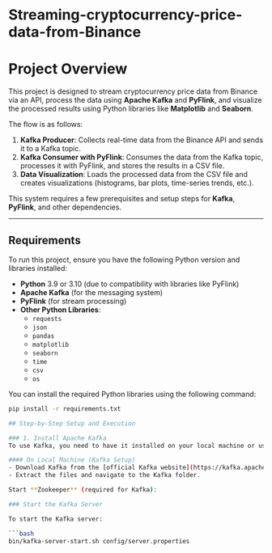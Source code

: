 # Streaming-cryptocurrency-price-data-from-Binance

# Project Overview

This project is designed to stream cryptocurrency price data from Binance via an API, process the data using **Apache Kafka** and **PyFlink**, and visualize the processed results using Python libraries like **Matplotlib** and **Seaborn**.

The flow is as follows:

1. **Kafka Producer**: Collects real-time data from the Binance API and sends it to a Kafka topic.
2. **Kafka Consumer with PyFlink**: Consumes the data from the Kafka topic, processes it with PyFlink, and stores the results in a CSV file.
3. **Data Visualization**: Loads the processed data from the CSV file and creates visualizations (histograms, bar plots, time-series trends, etc.).

This system requires a few prerequisites and setup steps for **Kafka**, **PyFlink**, and other dependencies.

---

## Requirements

To run this project, ensure you have the following Python version and libraries installed:

- **Python** 3.9 or 3.10 (due to compatibility with libraries like PyFlink)
- **Apache Kafka** (for the messaging system)
- **PyFlink** (for stream processing)
- **Other Python Libraries**:
  - `requests`
  - `json`
  - `pandas`
  - `matplotlib`
  - `seaborn`
  - `time`
  - `csv`
  - `os`

You can install the required Python libraries using the following command:

```bash
pip install -r requirements.txt

## Step-by-Step Setup and Execution

### 1. Install Apache Kafka
To use Kafka, you need to have it installed on your local machine or use a cloud-based service.

#### On Local Machine (Kafka Setup)
- Download Kafka from the [official Kafka website](https://kafka.apache.org/downloads).
- Extract the files and navigate to the Kafka folder.

Start **Zookeeper** (required for Kafka):

### Start the Kafka Server

To start the Kafka server:

```bash
bin/kafka-server-start.sh config/server.properties














